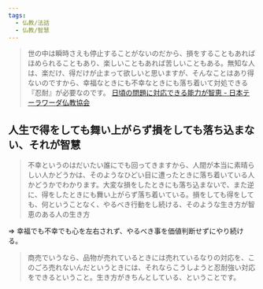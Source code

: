 ```yaml
---
tags:
  - 仏教/法話
  - 仏教/智慧
---
```

>世の中は瞬時さえも停止することがないのだから、損をすることもあればほめられることもあり、楽しいこともあれば苦しいこともある。無知な人は、楽だけ、得だけが止まって欲しいと思いますが、そんなことはあり得ないのですから、幸福なときにも不幸なときにも落ち着いて対処できる『忍耐』が必要なのです。
>[日頃の問題に対応できる能力が智恵 - 日本テーラワーダ仏教協会](https://j-theravada.com/dhamma/kougi/kougi-098/)


## 人生で得をしても舞い上がらず損をしても落ち込まない、それが智慧

>不幸というのはだいたい誰にでも回ってきますから、人間が本当に素晴らしい人かどうかは、そのようなひどい目に遭ったときに落ち着いている人かどうかでわかります。大変な損をしたときにも落ち込まないで、また逆に、得をしたときにも舞い上がらず落ち着いている。損をしても得をしても、何ということなく、やるべき行動をし続ける、そのような生き方が智恵のある人の生き方

=> 幸福でも不幸でも心を左右されず、やるべき事を価値判断せずにやり続ける。

>商売でいうなら、品物が売れているときには売れているなりの対応を、このごろ売れないんだというときには、それならこうしようと忍耐強い対応をできるということ。生き方がきちんとしている、ということです。

